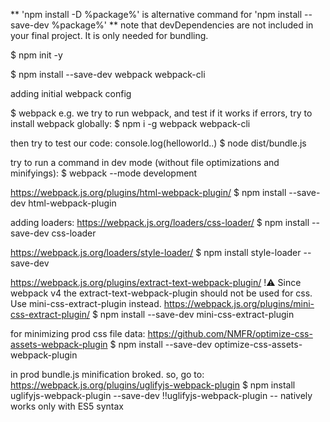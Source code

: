 
** 'npm install -D %package%' is alternative command for 'npm install --save-dev %package%'
** note that devDependencies are not included in your final project. It is only needed for bundling.

$ npm init -y

$
npm install --save-dev webpack webpack-cli


adding initial webpack config

$ webpack 
e.g. we try to run webpack, and test if it works
if errors, try to install webpack globally:
$ npm i -g webpack webpack-cli

then try to test our code: console.log(helloworld..)
$ node dist/bundle.js

try to run a command in dev mode (without file optimizations and minifyings):
$ webpack --mode development


https://webpack.js.org/plugins/html-webpack-plugin/
$ npm install --save-dev html-webpack-plugin


adding loaders:
https://webpack.js.org/loaders/css-loader/
$ npm install --save-dev css-loader


https://webpack.js.org/loaders/style-loader/
$ npm install style-loader --save-dev


https://webpack.js.org/plugins/extract-text-webpack-plugin/
!:warning: Since webpack v4 the extract-text-webpack-plugin should not be used for css. Use mini-css-extract-plugin instead.
https://webpack.js.org/plugins/mini-css-extract-plugin/
$ npm install --save-dev mini-css-extract-plugin

for minimizing prod css file data:
https://github.com/NMFR/optimize-css-assets-webpack-plugin
$ npm install --save-dev optimize-css-assets-webpack-plugin

in prod bundle.js minification broked. so, go to:
https://webpack.js.org/plugins/uglifyjs-webpack-plugin
$ npm install uglifyjs-webpack-plugin --save-dev
!!uglifyjs-webpack-plugin -- natively works only with ES5 syntax


